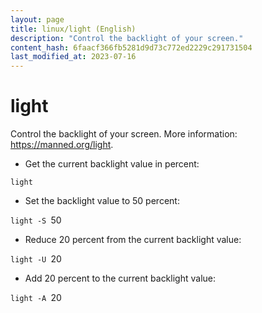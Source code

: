 ```yaml
---
layout: page
title: linux/light (English)
description: "Control the backlight of your screen."
content_hash: 6faacf366fb5281d9d73c772ed2229c291731504
last_modified_at: 2023-07-16
---
```

# light

Control the backlight of your screen.
More information: <https://manned.org/light>.

- Get the current backlight value in percent:

`light`

- Set the backlight value to 50 percent:

`light -S `<span class="tldr-var badge badge-pill bg-dark-lm bg-white-dm text-white-lm text-dark-dm font-weight-bold">50</span>

- Reduce 20 percent from the current backlight value:

`light -U `<span class="tldr-var badge badge-pill bg-dark-lm bg-white-dm text-white-lm text-dark-dm font-weight-bold">20</span>

- Add 20 percent to the current backlight value:

`light -A `<span class="tldr-var badge badge-pill bg-dark-lm bg-white-dm text-white-lm text-dark-dm font-weight-bold">20</span>
